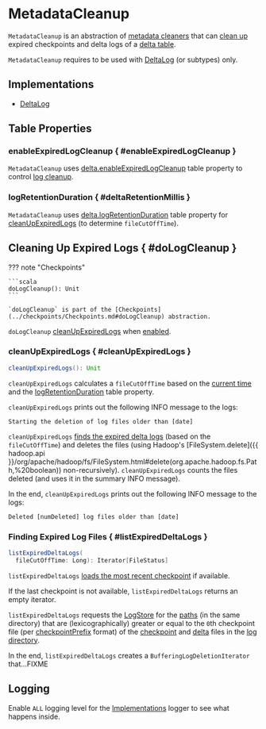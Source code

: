 # MetadataCleanup

`MetadataCleanup` is an abstraction of [metadata cleaners](#implementations) that can [clean up](#doLogCleanup) expired checkpoints and delta logs of a [delta table](#self).

<span id="self"></span>
`MetadataCleanup` requires to be used with [DeltaLog](../DeltaLog.md) (or subtypes) only.

## Implementations

* [DeltaLog](../DeltaLog.md)

## Table Properties

### enableExpiredLogCleanup { #enableExpiredLogCleanup }

`MetadataCleanup` uses [delta.enableExpiredLogCleanup](../table-properties/DeltaConfigs.md#ENABLE_EXPIRED_LOG_CLEANUP) table property to control [log cleanup](#doLogCleanup).

### logRetentionDuration { #deltaRetentionMillis }

`MetadataCleanup` uses [delta.logRetentionDuration](../table-properties/DeltaConfigs.md#LOG_RETENTION) table property for [cleanUpExpiredLogs](#cleanUpExpiredLogs) (to determine `fileCutOffTime`).

## Cleaning Up Expired Logs { #doLogCleanup }

??? note "Checkpoints"

    ```scala
    doLogCleanup(): Unit
    ```

    `doLogCleanup` is part of the [Checkpoints](../checkpoints/Checkpoints.md#doLogCleanup) abstraction.

`doLogCleanup` [cleanUpExpiredLogs](#cleanUpExpiredLogs) when [enabled](#enableExpiredLogCleanup).

### cleanUpExpiredLogs { #cleanUpExpiredLogs }

```scala
cleanUpExpiredLogs(): Unit
```

`cleanUpExpiredLogs` calculates a `fileCutOffTime` based on the [current time](../DeltaLog.md#clock) and the [logRetentionDuration](#deltaRetentionMillis) table property.

`cleanUpExpiredLogs` prints out the following INFO message to the logs:

```text
Starting the deletion of log files older than [date]
```

`cleanUpExpiredLogs` [finds the expired delta logs](#listExpiredDeltaLogs) (based on the `fileCutOffTime`) and deletes the files (using Hadoop's [FileSystem.delete]({{ hadoop.api }}/org/apache/hadoop/fs/FileSystem.html#delete(org.apache.hadoop.fs.Path,%20boolean)) non-recursively). `cleanUpExpiredLogs` counts the files deleted (and uses it in the summary INFO message).

In the end, `cleanUpExpiredLogs` prints out the following INFO message to the logs:

```text
Deleted [numDeleted] log files older than [date]
```

### Finding Expired Log Files { #listExpiredDeltaLogs }

```scala
listExpiredDeltaLogs(
  fileCutOffTime: Long): Iterator[FileStatus]
```

`listExpiredDeltaLogs` [loads the most recent checkpoint](../checkpoints/Checkpoints.md#lastCheckpoint) if available.

If the last checkpoint is not available, `listExpiredDeltaLogs` returns an empty iterator.

`listExpiredDeltaLogs` requests the [LogStore](../DeltaLog.md#store) for the [paths](../storage/LogStore.md#listFrom) (in the same directory) that are (lexicographically) greater or equal to the ``0``th checkpoint file (per [checkpointPrefix](../FileNames.md#checkpointPrefix) format) of the [checkpoint](../FileNames.md#isCheckpointFile) and [delta](../FileNames.md#isDeltaFile) files in the [log directory](../DeltaLog.md#logPath).

In the end, `listExpiredDeltaLogs` creates a `BufferingLogDeletionIterator` that...FIXME

## Logging

Enable `ALL` logging level for the [Implementations](#implementations) logger to see what happens inside.
